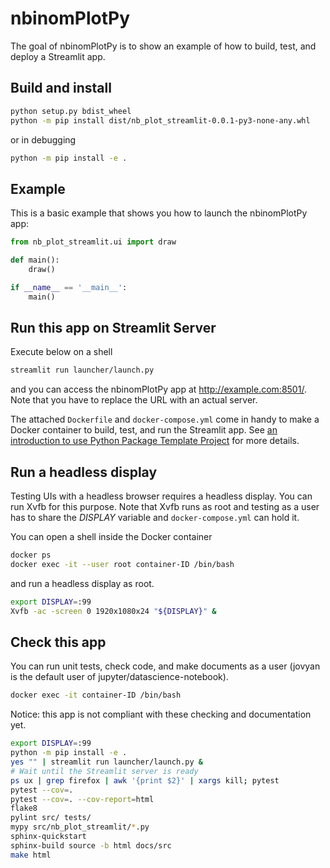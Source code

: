 # nbinomPlotPy

The goal of nbinomPlotPy is to show an example of how to build, test, and deploy a Streamlit app.

## Build and install

``` bash
python setup.py bdist_wheel
python -m pip install dist/nb_plot_streamlit-0.0.1-py3-none-any.whl
```

or in debugging

``` bash
python -m pip install -e .
```

## Example

This is a basic example that shows you how to launch the nbinomPlotPy app:

``` python
from nb_plot_streamlit.ui import draw

def main():
    draw()

if __name__ == '__main__':
    main()
```

## Run this app on Streamlit Server

Execute below on a shell

``` bash
streamlit run launcher/launch.py
```

and you can access the nbinomPlotPy app at <http://example.com:8501/>. Note that you have to replace the URL with an actual server.

The attached `Dockerfile` and `docker-compose.yml` come in handy to make a Docker container to build, test, and run the Streamlit app. See [an introduction to use Python Package Template Project](https://github.com/zettsu-t/create-py-package) for more details.

## Run a headless display

Testing UIs with a headless browser requires a headless display. You can run Xvfb for this purpose. Note that Xvfb runs as root and testing as a user has to share the *DISPLAY* variable and `docker-compose.yml` can hold it.

You can open a shell inside the Docker container

``` bash
docker ps
docker exec -it --user root container-ID /bin/bash
```

and run a headless display as root.

``` bash
export DISPLAY=:99
Xvfb -ac -screen 0 1920x1080x24 "${DISPLAY}" &
```

## Check this app

You can run unit tests, check code, and make documents as a user (jovyan is the default user of jupyter/datascience-notebook).

``` bash
docker exec -it container-ID /bin/bash
```

Notice: this app is not compliant with these checking and documentation yet.

``` bash
export DISPLAY=:99
python -m pip install -e .
yes "" | streamlit run launcher/launch.py &
# Wait until the Streamlit server is ready
ps ux | grep firefox | awk '{print $2}' | xargs kill; pytest
pytest --cov=.
pytest --cov=. --cov-report=html
flake8
pylint src/ tests/
mypy src/nb_plot_streamlit/*.py
sphinx-quickstart
sphinx-build source -b html docs/src
make html
```
